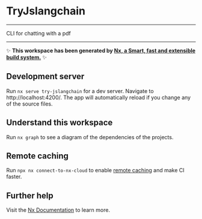 # TryJslangchain

----

CLI for chatting with a pdf 

----


✨ **This workspace has been generated by [Nx, a Smart, fast and extensible build system.](https://nx.dev)** ✨

## Development server

Run `nx serve try-jslangchain` for a dev server. Navigate to http://localhost:4200/. The app will automatically reload if you change any of the source files.

## Understand this workspace

Run `nx graph` to see a diagram of the dependencies of the projects.

## Remote caching

Run `npx nx connect-to-nx-cloud` to enable [remote caching](https://nx.app) and make CI faster.

## Further help

Visit the [Nx Documentation](https://nx.dev) to learn more.
